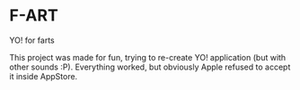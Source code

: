 # F-ART
YO! for farts

This project was made for fun, trying to re-create YO! application (but with other sounds :P).
Everything worked, but obviously Apple refused to accept it inside AppStore.
